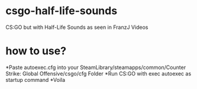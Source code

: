 # csgo-half-life-sounds
CS:GO but with Half-Life Sounds as seen in FranzJ Videos

# how to use?
*Paste autoexec.cfg into your SteamLibrary/steamapps/common/Counter Strike: Global Offensive/csgo/cfg Folder
*Run CS:GO with exec autoexec as startup command
*Voila
